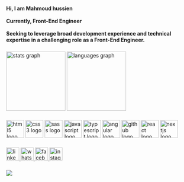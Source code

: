<h4 align="left">
Hi, I am Mahmoud hussien  
<br /> <br />
Currently, Front-End Engineer 
<br /> <br />
Seeking to leverage broad development experience and technical expertise in a challenging
role as a Front-End Engineer.
</h4>

###

<div align="left">
  <img src="https://github-readme-stats.vercel.app/api?hide_title=false&hide_rank=false&show_icons=true&include_all_commits=true&count_private=true&disable_animations=false&theme=gotham&locale=en&hide_border=true&username=MahmoudHussien7" height="160" alt="stats graph"  />
  <img src="https://github-readme-stats.vercel.app/api/top-langs?locale=en&hide_title=false&layout=compact&card_width=320&langs_count=6&theme=gotham&hide_border=true&username=MahmoudHussien7" height="160" alt="languages graph"  />
</div>

###

<div align="left">
  <img src="https://cdn.jsdelivr.net/gh/devicons/devicon/icons/html5/html5-original.svg" height="48" width="48" alt="html5 logo" title="Html" />
  <img src="https://cdn.jsdelivr.net/gh/devicons/devicon/icons/css3/css3-original.svg" height="48" width="48" alt="css3 logo" title="Css" />
  <img src="https://cdn.jsdelivr.net/gh/devicons/devicon/icons/sass/sass-original.svg" height="48" width="48" alt="sass logo" title="Sass" />
  <img src="https://cdn.jsdelivr.net/gh/devicons/devicon/icons/javascript/javascript-original.svg" height="48" width="48" alt="javascript logo" title="JavaScript" />
  <img src="https://cdn.jsdelivr.net/gh/devicons/devicon/icons/typescript/typescript-original.svg" height="48" width="48" alt="typescript logo" title="TypeScript" />
  <img src="https://cdn.jsdelivr.net/gh/devicons/devicon/icons/ِAngular/angular-original.svg" height="48" width="48" alt="angular logo" title="angular" />
<link rel="stylesheet" type='text/css' href="https://cdn.jsdelivr.net/gh/devicons/devicon@latest/devicon.min.css" />

  <img src="https://github.githubassets.com/images/modules/logos_page/GitHub-Mark.png" height="48" width="48" alt="github logo" title="Github" />
  <img src="https://cdn.jsdelivr.net/gh/devicons/devicon/icons/react/react-original.svg" height="48" width="48" alt="react logo" title="React.js" />
  <img src="https://cdn.jsdelivr.net/gh/devicons/devicon/icons/nextjs/nextjs-original.svg" height="48" width="48" alt="nextjs logo" title="Next.js" />





</div>

###

<div align="left">
  <a href="https://www.linkedin.com/in/mahmoud-hussien-481490243/" target="_blank">
    <img src="https://img.shields.io/static/v1?message=LinkedIn&logo=linkedin&label=&color=0077B5&logoColor=white&labelColor=&style=for-the-badge" height="35" alt="linkedin logo"  />
  </a>
  <a href="https://wa.me/+201026376434" target="_blank">
    <img src="https://img.shields.io/static/v1?message=Whatsapp&logo=whatsapp&label=&color=25D366&logoColor=white&labelColor=&style=for-the-badge" height="35" alt="whatsapp logo"  />
  </a>
  <a href="https://www.facebook.com/mahmoud.hessen11" target="_blank">
    <img src="https://img.shields.io/static/v1?message=Facebook&logo=facebook&label=&color=1877F2&logoColor=white&labelColor=&style=for-the-badge" height="35" alt="facebook logo"  />
  </a>
  <a href="https://www.instagram.com/mahmouudhussien1" target="_blank">
    <img src="https://img.shields.io/static/v1?message=Instagram&logo=instagram&label=&color=E4405F&logoColor=white&labelColor=&style=for-the-badge" height="35" alt="instagram logo"  />
  </a>
</div>

###

![](https://komarev.com/ghpvc/?username=MahmoudHussien7)
